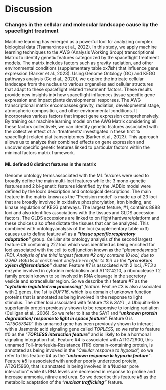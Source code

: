 # Discussion

### Changes in the cellular and molecular landscape cause by the spaceflight treatment <a href="#c70xw25iwgrq" id="c70xw25iwgrq"></a>

Machine learning has emerged as a powerful tool for analyzing complex biological data (Tsamardinos et al., 2022). In this study, we apply machine learning techniques to the AWG (Analysis Working Group) transcriptional Matrix to identify genetic features categorized by the spaceflight treatment models. The matrix includes factors such as gravity, radiation, and other environmental conditions (supplementary table xx7ish) that influence gene expression (Barker et al., 2023). Using Genome Ontology (GO) and KEGG pathways analysis (Ge et al., 2020), we explore the intricate cellular landscape from the nucleus to various organelles and cellular structures that adapt to these spaceflight related ‘treatment’ factors. These results provide new insights into how spaceflight influences tissue specific gene expression and impact plants developmental responses. The AWG transcriptional matrix encompasses gravity, radiation, developmental stage, atmospheric composition, and other environmental conditions. It incorporates various factors that impact gene expression comprehensively. By training our machine learning model on the AWG Matrix considering all these factors collectively, we can identify genetic features associated with the collective effect of all ‘treatments’ investigated in these first 15 spaceflight related plat transcriptomes (Barker et al., 2023). This approach allows us to analyze their combined effects on gene expression and uncover specific genetic features linked to particular factors within the minimal factors matrix framework.

#### ML defined 8 distinct features in the matrix <a href="#dievx5mpv2kf" id="dievx5mpv2kf"></a>

Genome ontology terms associated with the ML features were used to broadly define the main multi-loci features while the 3 mono-genetic features and 2 bi-genetic features identified by the JADBio model were defined by the loci’s description and ontological descriptions. The main feature in the matrix known as the “Precision model” is made up of 23 loci that are broadly involved in oxidative phosphorylation, iron binding, and kinase regulation of KEGG pathways. The largest feature, #1, contains 8888 loci and also identifies associations with the tissues and GLDS accession factors. The GLDS accessions are linked to on flight hardware/platform and these choices also often dictate the tissues that can be analyzed. This combined with ontology analysis of the loci (supplementary table xx3) causes us to define feature #1 as a **“**_**tissue specific respiratory adaptation**_**”** group. Cellular site ontology analysis of the second largest feature #6 containing 222 loci which was identified as being enriched for loci associated with the cell to cell junction known as the “_plasmodesmata” (_PD). Analysis of the third largest feature #2 only contains 10 loci, due to GSAD statistical enrichment analysis we refer to this as the **“**_**premature xylem differentiation**_**”** cluster. Feature #7 is associated with 2 loci, _IPT3_ a enzyme involved in cytokinin metabolism and AT1G14210, a ribonuclease T2 family protein known to be involved in RNA cleavage in the secretory vesicle and extracellular region. So we describe this feature #7 as the “_**cytokinin regulated rna processing**” feature._ Feature #3 is also associated with 2 genes, the 1st is _DUF716_, which is a domain of unknown function proteins that is annotated as being involved in the response to light stimulus. The other loci associated with feature #3 is _SAY1_ , a Ubiquitin-like superfamily protein previously shown to be responsive to ionizing radiation (Culligan et al., 2006). So we refer to it as the SAY1 and “_**unknown protein degradation/ response to light in space feature**_”. Feature 0 is “_AT5G57340_” this unnamed gene has been previously shown to interact with a Jasmonic acid signaling gene called _TOPLESS,_ so we refer to feature #0 as the “_**TOPLESS interaction feature**_” and is likely to be a hormonal signaling integration hub. Feature #4 is associated with AT1G72900, this unnamed Toll-Interleukin-Resistance (TIR) domain-containing protein, is annotated as being involved in the “_Cellular response to hypoxia”,_ so we refer to this feature #4 as the _“**unknown response to hypoxia feature**”_. Feature #5 is associated with another poorly understood protein, AT2G15960, that is annotated in being involved in a ‘Nuclear pore interaction” while its RNA levels are decreased in response to proline and increase ammonia, nitrate and urea. So we describe this feature #5 as the metabolic adaptation of the “_**nuclear trafficking”**_ feature.

#### &#x20;<a href="#id-2p6ctfwvp7wf" id="id-2p6ctfwvp7wf"></a>

#### &#x20;<a href="#zhgk0euzqfd" id="zhgk0euzqfd"></a>

#### &#x20;<a href="#fzrurtbmnxnk" id="fzrurtbmnxnk"></a>

#### &#x20;<a href="#ij2ru1mvwz5m" id="ij2ru1mvwz5m"></a>

#### &#x20;<a href="#cp8k6b6kfmmz" id="cp8k6b6kfmmz"></a>
